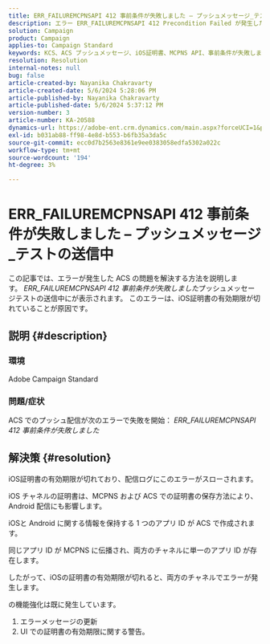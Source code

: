 ```yaml
---
title: ERR_FAILUREMCPNSAPI 412 事前条件が失敗しました – プッシュメッセージ_テストの送信中
description: エラー ERR_FAILUREMCPNSAPI 412 Precondition Failed が発生したAdobe Campaign Standard（ACS）でのプッシュ配信エラーの解決方法を説明します。
solution: Campaign
product: Campaign
applies-to: Campaign Standard
keywords: KCS、ACS プッシュメッセージ、iOS証明書、MCPNS API、事前条件が失敗しました
resolution: Resolution
internal-notes: null
bug: false
article-created-by: Nayanika Chakravarty
article-created-date: 5/6/2024 5:28:06 PM
article-published-by: Nayanika Chakravarty
article-published-date: 5/6/2024 5:37:12 PM
version-number: 3
article-number: KA-20588
dynamics-url: https://adobe-ent.crm.dynamics.com/main.aspx?forceUCI=1&pagetype=entityrecord&etn=knowledgearticle&id=b02361f9-cd0b-ef11-9f8a-6045bd0065b6
exl-id: b031ab88-ff98-4e8d-b553-b6fb35a3da5c
source-git-commit: ecc0d7b2563e8361e9ee0383058edfa5302a022c
workflow-type: tm+mt
source-wordcount: '194'
ht-degree: 3%

---
```


# ERR_FAILUREMCPNSAPI 412 事前条件が失敗しました – プッシュメッセージ_テストの送信中


この記事では、エラーが発生した ACS の問題を解決する方法を説明します。 *ERR_FAILUREMCPNSAPI 412 事前条件が失敗しました*&#x200B;プッシュメッセージテストの送信中にが表示されます。 このエラーは、iOS証明書の有効期限が切れていることが原因です。

## 説明 {#description}


### 環境

Adobe Campaign Standard

### 問題/症状

ACS でのプッシュ配信が次のエラーで失敗を開始： *ERR_FAILUREMCPNSAPI 412 事前条件が失敗しました*


## 解決策 {#resolution}


iOS証明書の有効期限が切れており、配信ログにこのエラーがスローされます。

iOS チャネルの証明書は、MCPNS および ACS での証明書の保存方法により、Android 配信にも影響します。

iOSと Android に関する情報を保持する 1 つのアプリ ID が ACS で作成されます。

同じアプリ ID が MCPNS に伝播され、両方のチャネルに単一のアプリ ID が存在します。

したがって、iOSの証明書の有効期限が切れると、両方のチャネルでエラーが発生します。

の機能強化は既に発生しています。

1. エラーメッセージの更新
2. UI での証明書の有効期限に関する警告。
